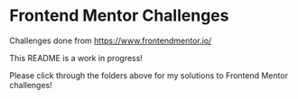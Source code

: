 # Frontend Mentor Challenges
Challenges done from https://www.frontendmentor.io/

This README is a work in progress!

Please click through the folders above for my solutions to Frontend Mentor challenges!
